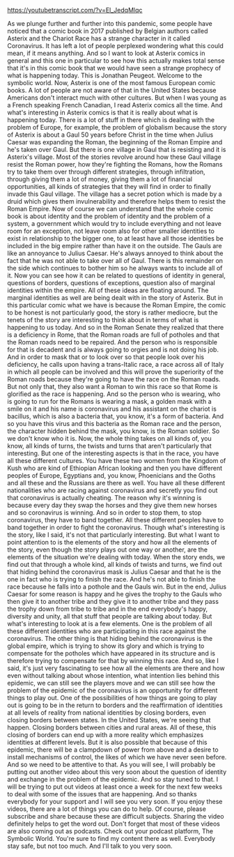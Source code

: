 https://youtubetranscript.com/?v=El_JedqMlqc

 As we plunge further and further into this pandemic, some people have noticed that a comic book in 2017 published by Belgian authors called Asterix and the Chariot Race has a strange character in it called Coronavirus. It has left a lot of people perplexed wondering what this could mean, if it means anything. And so I want to look at Asterix comics in general and this one in particular to see how this actually makes total sense that it's in this comic book that we would have seen a strange prophecy of what is happening today. This is Jonathan Peugeot. Welcome to the symbolic world. Now, Asterix is one of the most famous European comic books. A lot of people are not aware of that in the United States because Americans don't interact much with other cultures. But when I was young as a French speaking French Canadian, I read Asterix comics all the time. And what's interesting in Asterix comics is that it is really about what is happening today. There is a lot of stuff in there which is dealing with the problem of Europe, for example, the problem of globalism because the story of Asterix is about a Gaul 50 years before Christ in the time when Julius Caesar was expanding the Roman, the beginning of the Roman Empire and he's taken over Gaul. But there is one village in Gaul that is resisting and it is Asterix's village. Most of the stories revolve around how these Gaul village resist the Roman power, how they're fighting the Romans, how the Romans try to take them over through different strategies, through infiltration, through giving them a lot of money, giving them a lot of financial opportunities, all kinds of strategies that they will find in order to finally invade this Gaul village. The village has a secret potion which is made by a druid which gives them invulnerability and therefore helps them to resist the Roman Empire. Now of course we can understand that the whole comic book is about identity and the problem of identity and the problem of a system, a government which would try to include everything and not leave room for an exception, not leave room also for other smaller identities to exist in relationship to the bigger one, to at least have all those identities be included in the big empire rather than have it on the outside. The Gauls are like an annoyance to Julius Caesar. He's always annoyed to think about the fact that he was not able to take over all of Gaul. There is this remainder on the side which continues to bother him so he always wants to include all of it. Now you can see how it can be related to questions of identity in general, questions of borders, questions of exceptions, question also of marginal identities within the empire. All of these ideas are floating around. The marginal identities as well are being dealt with in the story of Asterix. But in this particular comic what we have is because the Roman Empire, the comic to be honest is not particularly good, the story is rather mediocre, but the tenets of the story are interesting to think about in terms of what is happening to us today. And so in the Roman Senate they realized that there is a deficiency in Rome, that the Roman roads are full of potholes and that the Roman roads need to be repaired. And the person who is responsible for that is decadent and is always going to orgies and is not doing his job. And in order to mask that or to look over so that people look over his deficiency, he calls upon having a trans-Italic race, a race across all of Italy in which all people can be involved and this will prove the superiority of the Roman roads because they're going to have the race on the Roman roads. But not only that, they also want a Roman to win this race so that Rome is glorified as the race is happening. And so the person who is wearing, who is going to run for the Romans is wearing a mask, a golden mask with a smile on it and his name is coronavirus and his assistant on the chariot is bacillus, which is also a bacteria that, you know, it's a form of bacteria. And so you have this virus and this bacteria as the Roman race and the person, the character hidden behind the mask, you know, is the Roman soldier. So we don't know who it is. Now, the whole thing takes on all kinds of, you know, all kinds of turns, the twists and turns that aren't particularly that interesting. But one of the interesting aspects is that in the race, you have all these different cultures. You have these two women from the Kingdom of Kush who are kind of Ethiopian African looking and then you have different peoples of Europe, Egyptians and, you know, Phoenicians and the Goths and all these and the Russians are there as well. You have all these different nationalities who are racing against coronavirus and secretly you find out that coronavirus is actually cheating. The reason why it's winning is because every day they swap the horses and they give them new horses and so coronavirus is winning. And so in order to stop them, to stop coronavirus, they have to band together. All these different peoples have to band together in order to fight the coronavirus. Though what's interesting is the story, like I said, it's not that particularly interesting. But what I want to point attention to is the elements of the story and how all the elements of the story, even though the story plays out one way or another, are the elements of the situation we're dealing with today. When the story ends, we find out that through a whole kind, all kinds of twists and turns, we find out that hiding behind the coronavirus mask is Julius Caesar and that he is the one in fact who is trying to finish the race. And he's not able to finish the race because he falls into a pothole and the Gauls win. But in the end, Julius Caesar for some reason is happy and he gives the trophy to the Gauls who then give it to another tribe and they give it to another tribe and they pass the trophy down from tribe to tribe and in the end everybody's happy, diversity and unity, all that stuff that people are talking about today. But what's interesting to look at is a few elements. One is the problem of all these different identities who are participating in this race against the coronavirus. The other thing is that hiding behind the coronavirus is the global empire, which is trying to show its glory and which is trying to compensate for the potholes which have appeared in its structure and is therefore trying to compensate for that by winning this race. And so, like I said, it's just very fascinating to see how all the elements are there and how even without talking about whose intention, what intention lies behind this epidemic, we can still see the players move and we can still see how the problem of the epidemic of the coronavirus is an opportunity for different things to play out. One of the possibilities of how things are going to play out is going to be in the return to borders and the reaffirmation of identities at all levels of reality from national identities by closing borders, even closing borders between states. In the United States, we're seeing that happen. Closing borders between cities and rural areas. All of these, this closing of borders can end up with a more reality which emphasizes identities at different levels. But it is also possible that because of this epidemic, there will be a clampdown of power from above and a desire to install mechanisms of control, the likes of which we have never seen before. And so we need to be attentive to that. As you will see, I will probably be putting out another video about this very soon about the question of identity and exchange in the problem of the epidemic. And so stay tuned to that. I will be trying to put out videos at least once a week for the next few weeks to deal with some of the issues that are happening. And so thanks everybody for your support and I will see you very soon. If you enjoy these videos, there are a lot of things you can do to help. Of course, please subscribe and share because these are difficult subjects. Sharing the video definitely helps to get the word out. Don't forget that most of these videos are also coming out as podcasts. Check out your podcast platform, The Symbolic World. You're sure to find my content there as well. Everybody stay safe, but not too much. And I'll talk to you very soon.